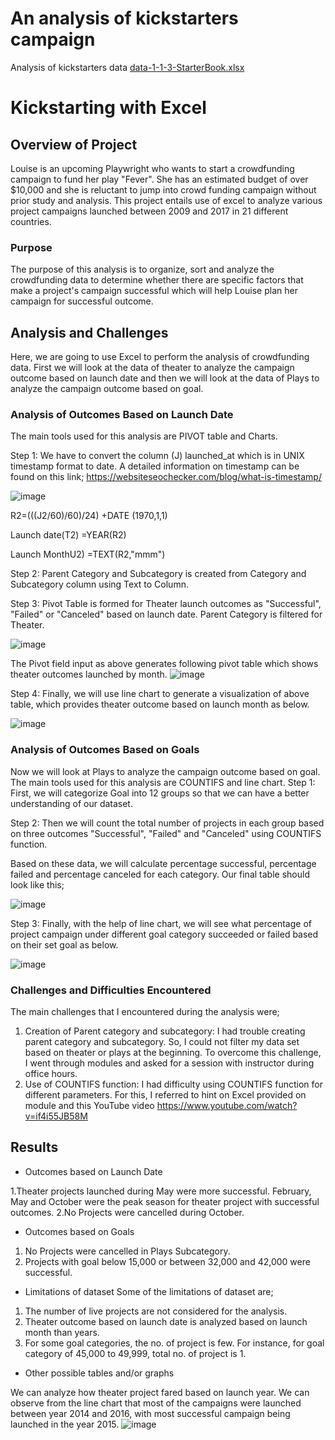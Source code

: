 # An analysis of kickstarters campaign
Analysis of kickstarters data
[data-1-1-3-StarterBook.xlsx](https://github.com/sirjanashrestha/kickstarter-analysis/files/9013234/data-1-1-3-StarterBook.xlsx)

# **Kickstarting with Excel**
## Overview of Project
Louise is an upcoming Playwright who wants to start a crowdfunding campaign to fund her play "Fever". She has an estimated budget of over $10,000 and she is reluctant to jump into crowd funding campaign without prior study and analysis. This project entails use of excel to analyze various project campaigns launched between 2009 and 2017 in 21 different countries.

### Purpose
The purpose of this analysis is to organize, sort and analyze the crowdfunding data to determine whether there are specific factors that make a project's campaign successful which will help Louise plan her campaign for successful outcome. 

## Analysis and Challenges
Here, we are going to use Excel to perform the analysis of crowdfunding data. First we will look at the data of theater to analyze the campaign outcome based on launch date and then we will look at the data of Plays to analyze the campaign outcome based on goal.

### Analysis of Outcomes Based on Launch Date
The main tools used for this analysis are PIVOT table and Charts.

Step 1: We have to convert the column (J) launched_at which is in UNIX timestamp format to date.  A detailed information on timestamp can be found on this link; 
https://websiteseochecker.com/blog/what-is-timestamp/

![image](https://user-images.githubusercontent.com/107566776/177178053-0df612b4-21d8-4143-af11-6f8029813171.png)

R2=(((J2/60)/60)/24) +DATE (1970,1,1)

Launch date(T2) =YEAR(R2)

Launch MonthU2) =TEXT(R2,"mmm")

Step 2: Parent Category and Subcategory is created from Category and Subcategory column using Text to Column.

Step 3: Pivot Table is formed for Theater launch outcomes as "Successful", "Failed" or "Canceled" based on launch date. Parent Category is filtered for Theater.

 ![image](https://user-images.githubusercontent.com/107566776/177178316-bf3e47b2-ebd1-48d3-96e4-d80a2a3833c8.png)

The Pivot field input as above generates following pivot table which shows theater outcomes launched by month.
 ![image](https://user-images.githubusercontent.com/107566776/177178487-915bfa09-1cb8-423d-8a3f-0a77688acfe7.png)

Step 4: Finally, we will use line chart to generate a visualization of above table, which provides theater outcome based on launch month as below.

 ![image](https://user-images.githubusercontent.com/107566776/177178516-65128408-f68a-40d4-b7ed-2ebe331ea0cb.png)

### Analysis of Outcomes Based on Goals
Now we will look at Plays to analyze the campaign outcome based on goal. The main tools used for this analysis are COUNTIFS and line chart.
Step 1: First, we will categorize Goal into 12 groups so that we can have a better understanding of our dataset.

Step 2: Then we will count the total number of projects in each group based on three outcomes "Successful", "Failed" and "Canceled" using COUNTIFS function.

Based on these data, we will calculate percentage successful, percentage failed and percentage canceled for each category.
Our final table should look like this;

![image](https://user-images.githubusercontent.com/107566776/177178586-a2a2f89f-427d-4fcd-bd87-ac1b64698d90.png)

Step 3: Finally, with the help of line chart, we will see what percentage of project campaign under different goal category succeeded or failed based on their set goal as below.

![image](https://user-images.githubusercontent.com/107566776/177178663-d0a4c23e-6b54-4618-a3f5-5732f92dde82.png)

### Challenges and Difficulties Encountered
The main challenges that I encountered during the analysis were;
1.	Creation of Parent category and subcategory: I had trouble creating parent category and subcategory. So, I could not filter my data set based on theater or plays at the beginning. To overcome this challenge, I went through modules and asked for a session with instructor during office hours.
2.	Use of COUNTIFS function: I had difficulty using COUNTIFS function for different parameters. For this, I referred to hint on Excel provided on module and this YouTube video
https://www.youtube.com/watch?v=if4i55JB58M


## Results

- Outcomes based on Launch Date

1.Theater projects launched during May were more successful. February, May and October were the peak season for theater project with successful outcomes. 
2.No Projects were cancelled during October.

- Outcomes based on Goals
1. No Projects were cancelled in Plays Subcategory.
2. Projects with goal below 15,000 or between 32,000 and 42,000 were successful. 

- Limitations of dataset
Some of the limitations of dataset are;
1.	The number of live projects are not considered for the analysis.
2.	Theater outcome based on launch date is analyzed based on launch month than years.
3.	For some goal categories, the no. of project is few. For instance, for goal category of 45,000 to 49,999, total no. of project is 1.

- Other possible tables and/or graphs

We can analyze how theater project fared based on launch year. We can observe from the line chart that most of the campaigns were launched between year 2014 and 2016, with most successful campaign being launched in the year 2015.
 ![image](https://user-images.githubusercontent.com/107566776/177178703-e3beddc3-bb84-4f85-86cb-b6a5aa4e86a6.png)

